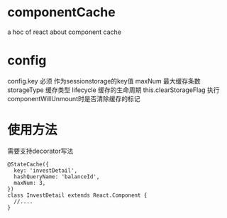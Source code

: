 # componentCache
a hoc of react about component cache

# config
  config.key 必须 作为sessionstorage的key值
  maxNum 最大缓存条数
  storageType 缓存类型
  lifecycle 缓存的生命周期
  this.clearStorageFlag 执行componentWillUnmount时是否清除缓存的标记

# 使用方法
需要支持decorator写法

```
@StateCache({
  key: 'investDetail',
  hashQueryName: 'balanceId',
  maxNum: 3,
})
class InvestDetail extends React.Component {
  //....
}
```

